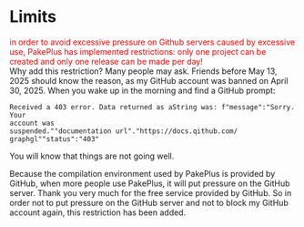# Limits

<div style="color:red">in order to avoid excessive pressure on Github servers caused by excessive use, PakePlus has implemented restrictions: only one project can be created and only one release can be made per day!</div>  
Why add this restriction? Many people may ask. Friends before May 13, 2025 should know the reason, as my GitHub account was banned on April 30, 2025. When you wake up in the morning and find a GitHub prompt:

```shell
Received a 403 error. Data returned as aString was: f"message":"Sorry. Your
account was
suspended.""documentation url"."https://docs.qithub.com/
graphgl""status":"403"
```

You will know that things are not going well.

Because the compilation environment used by PakePlus is provided by GitHub, when more people use PakePlus, it will put pressure on the GitHub server. Thank you very much for the free service provided by GitHub. So in order not to put pressure on the GitHub server and not to block my GitHub account again, this restriction has been added.
